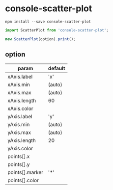 # console-scatter-plot

```
npm install --save console-scatter-plot
```

```js
import ScatterPlot from 'console-scatter-plot';

new ScatterPlot(option).print();
```

## option

|param|default|
|---|---|
|xAxis.label|'x'|
|xAxis.min|(auto)|
|xAxis.max|(auto)|
|xAxis.length|60|
|xAxis.color| |
|yAxis.label|'y'|
|yAxis.min|(auto)|
|yAxis.max|(auto)|
|yAxis.length|20|
|yAxis.color| |
|points[].x| |
|points[].y| |
|points[].marker|'\*'|
|points[].color| |
